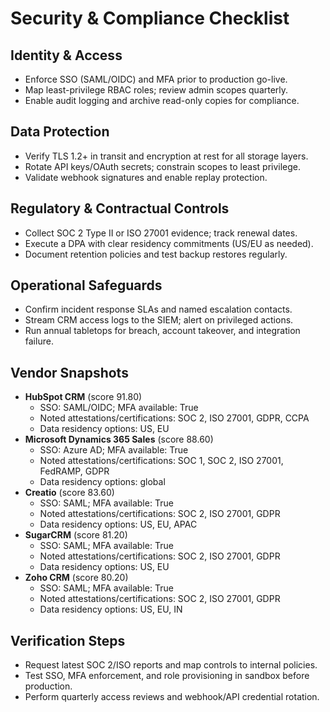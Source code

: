 # Security & Compliance Checklist

## Identity & Access
- Enforce SSO (SAML/OIDC) and MFA prior to production go-live.
- Map least-privilege RBAC roles; review admin scopes quarterly.
- Enable audit logging and archive read-only copies for compliance.

## Data Protection
- Verify TLS 1.2+ in transit and encryption at rest for all storage layers.
- Rotate API keys/OAuth secrets; constrain scopes to least privilege.
- Validate webhook signatures and enable replay protection.

## Regulatory & Contractual Controls
- Collect SOC 2 Type II or ISO 27001 evidence; track renewal dates.
- Execute a DPA with clear residency commitments (US/EU as needed).
- Document retention policies and test backup restores regularly.

## Operational Safeguards
- Confirm incident response SLAs and named escalation contacts.
- Stream CRM access logs to the SIEM; alert on privileged actions.
- Run annual tabletops for breach, account takeover, and integration failure.

## Vendor Snapshots

- **HubSpot CRM** (score 91.80)
  - SSO: SAML/OIDC; MFA available: True
  - Noted attestations/certifications: SOC 2, ISO 27001, GDPR, CCPA
  - Data residency options: US, EU
- **Microsoft Dynamics 365 Sales** (score 88.60)
  - SSO: Azure AD; MFA available: True
  - Noted attestations/certifications: SOC 1, SOC 2, ISO 27001, FedRAMP, GDPR
  - Data residency options: global
- **Creatio** (score 83.60)
  - SSO: SAML; MFA available: True
  - Noted attestations/certifications: SOC 2, ISO 27001, GDPR
  - Data residency options: US, EU, APAC
- **SugarCRM** (score 81.20)
  - SSO: SAML; MFA available: True
  - Noted attestations/certifications: SOC 2, ISO 27001, GDPR
  - Data residency options: US, EU
- **Zoho CRM** (score 80.20)
  - SSO: SAML; MFA available: True
  - Noted attestations/certifications: SOC 2, ISO 27001, GDPR
  - Data residency options: US, EU, IN

## Verification Steps
- Request latest SOC 2/ISO reports and map controls to internal policies.
- Test SSO, MFA enforcement, and role provisioning in sandbox before production.
- Perform quarterly access reviews and webhook/API credential rotation.
